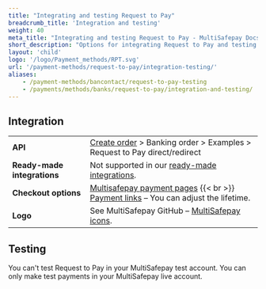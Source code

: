 ```yaml
---
title: "Integrating and testing Request to Pay"
breadcrumb_title: 'Integration and testing'
weight: 40
meta_title: "Integrating and testing Request to Pay - MultiSafepay Docs"
short_description: "Options for integrating Request to Pay and testing payments"
layout: 'child'
logo: '/logo/Payment_methods/RPT.svg'
url: '/payment-methods/request-to-pay/integration-testing/'
aliases:
    - /payment-methods/bancontact/request-to-pay-testing
    - /payments/methods/banks/request-to-pay/integration-and-testing/
---
```

## Integration

| | |
|---|---|
| **API** | [Create order](https://api-docs.multisafepay.com/reference/createorder) > Banking order > Examples > Request to Pay direct/redirect |
| **Ready-made integrations** | Not supported in our [ready-made integrations](/integrations/ready-made/). |
| **Checkout options** | [Multisafepay payment pages](/payment-pages/) {{< br >}} [Payment links](/payment-links/about/) – You can adjust the lifetime. |
| **Logo** | See MultiSafepay GitHub – [MultiSafepay icons](https://github.com/MultiSafepay/MultiSafepay-icons). |

## Testing 

You can't test Request to Pay in your MultiSafepay test account. You can only make test payments in your MultiSafepay live account.
